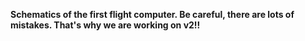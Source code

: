 <b>Schematics of the first flight computer. Be careful, there are lots of mistakes. That's why we are working on v2!!
<b/>
